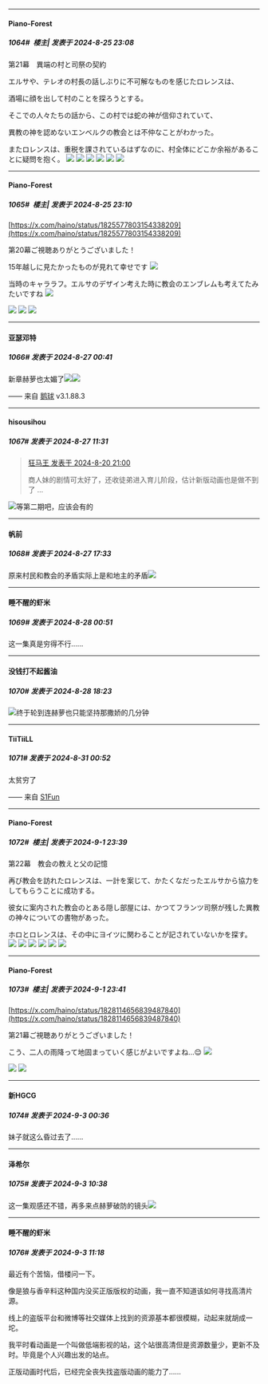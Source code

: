 ﻿
*****

####  Piano-Forest  
##### 1064#         楼主| 发表于 2024-8-25 23:08

第21幕　異端の村と司祭の契約

エルサや、テレオの村長の話しぶりに不可解なものを感じたロレンスは、

酒場に顔を出して村のことを探ろうとする。

そこでの人々たちの話から、この村では蛇の神が信仰されていて、

異教の神を認めないエンベルクの教会とは不仲なことがわかった。

またロレンスは、重税を課されているはずなのに、村全体にどこか余裕があることに疑問を抱く。
<img src="https://p.sda1.dev/19/f62d7d2d8104a381cf2e9bd8f90015d1/5c9bad69454c1c6a4767c438e41a05f9-2.jpg" referrerpolicy="no-referrer">
<img src="https://p.sda1.dev/19/58caae12bde490a1f0e86654e17bdc5b/cd489c13c94f493d499dd5f5649c3675-2.jpg" referrerpolicy="no-referrer">
<img src="https://p.sda1.dev/19/7e81623c9e58d6f9790a20f9b82744c8/7f8aa4183bd3788ef49109b0a4a430ef-2.jpg" referrerpolicy="no-referrer">
<img src="https://p.sda1.dev/19/f21029436587dfc0826c23c988bd824d/4b8641ba44675a441c29264597bc7752-2.jpg" referrerpolicy="no-referrer">
<img src="https://p.sda1.dev/19/d203ee600e4b11d48ed3709ee565f7d1/7bcddca312574973e63ee9e0fea03578-2.jpg" referrerpolicy="no-referrer">
<img src="https://p.sda1.dev/19/f55cd00fe07c6d265c7537d4566aa95c/3ae0429861d96b4e8b06459768ca7c64-2.jpg" referrerpolicy="no-referrer">

*****

####  Piano-Forest  
##### 1065#         楼主| 发表于 2024-8-25 23:10

[https://x.com/haino/status/1825577803154338209](https://x.com/haino/status/1825577803154338209)

第20幕ご視聴ありがとうございました！

15年越しに見たかったものが見れて幸せです
<img src="https://p.sda1.dev/19/714c652e8bef746fda69d00fd188a469/20240825_230844.jpg" referrerpolicy="no-referrer">

当時のキャララフ。エルサのデザイン考えた時に教会のエンブレムも考えてたみたいですね
<img src="https://p.sda1.dev/19/a11e8769260c571bee913ccae827ec72/20240825_230847.jpg" referrerpolicy="no-referrer">

<img src="https://p.sda1.dev/19/069f212ded4f29f3b4c6dc0b1b8c019c/20240825_230918.jpg" referrerpolicy="no-referrer">
<img src="https://p.sda1.dev/19/03236d4e57aeaf51dd1ba357cc7a91d1/20240825_230915.jpg" referrerpolicy="no-referrer">
<img src="https://p.sda1.dev/19/21ace939d0155c0aee7cb9aed1e95ea1/20240825_230917.jpg" referrerpolicy="no-referrer">


*****

####  亚瑟邓特  
##### 1066#       发表于 2024-8-27 00:41

新章赫萝也太媚了<img src="https://static.saraba1st.com/image/smiley/face2017/081.png" referrerpolicy="no-referrer"><img src="https://p.sda1.dev/19/d9c3c7268fd799847a89409d514c3b5c/image.jpg" referrerpolicy="no-referrer">

—— 来自 [鹅球](https://www.pgyer.com/GcUxKd4w) v3.1.88.3


*****

####  hisousihou  
##### 1067#       发表于 2024-8-27 11:31

<blockquote><a href="httphttps://bbs.saraba1st.com/2b/forum.php?mod=redirect&amp;goto=findpost&amp;pid=65959950&amp;ptid=2054563" target="_blank">狂马王 发表于 2024-8-20 21:00</a>

商人妹的剧情可太好了，还收徒弟进入育儿阶段，估计新版动画也是做不到了 ...</blockquote>
<img src="https://static.saraba1st.com/image/smiley/face2017/009.gif" referrerpolicy="no-referrer">等第二期吧，应该会有的


*****

####  帆前  
##### 1068#       发表于 2024-8-27 17:33

原来村民和教会的矛盾实际上是和地主的矛盾<img src="https://static.saraba1st.com/image/smiley/face2017/067.png" referrerpolicy="no-referrer">


*****

####  睡不醒的虾米  
##### 1069#       发表于 2024-8-28 00:51

这一集真是穷得不行……


*****

####  没钱打不起酱油  
##### 1070#       发表于 2024-8-28 18:23

<img src="https://static.saraba1st.com/image/smiley/face2017/049.png" referrerpolicy="no-referrer">终于轮到连赫萝也只能坚持那撒娇的几分钟


*****

####  TiiTiiLL  
##### 1071#       发表于 2024-8-31 00:52

太贫穷了

—— 来自 [S1Fun](https://s1fun.koalcat.com)


*****

####  Piano-Forest  
##### 1072#         楼主| 发表于 2024-9-1 23:39

第22幕　教会の教えと父の記憶

再び教会を訪れたロレンスは、一計を案じて、かたくなだったエルサから協力をしてもらうことに成功する。

彼女に案内された教会のとある隠し部屋には、かつてフランツ司祭が残した異教の神々についての書物があった。

ホロとロレンスは、その中にヨイツに関わることが記されていないかを探す。
<img src="https://p.sda1.dev/19/33e0b5c2af68a60d7f0f9c313bd18dec/1-19.jpg" referrerpolicy="no-referrer">
<img src="https://p.sda1.dev/19/08c81267e47eaf251261dcda02a42b93/2-19 _1_.jpg" referrerpolicy="no-referrer">
<img src="https://p.sda1.dev/19/57f4452cdd0da390d73f1f19add6693f/3-19 _1_.jpg" referrerpolicy="no-referrer">
<img src="https://p.sda1.dev/19/0b0318a33c1459088e599f269dbc798e/4-19 _2_.jpg" referrerpolicy="no-referrer">
<img src="https://p.sda1.dev/19/bb3d4cf68446d4d86357954fcd8a0fff/5-16.jpg" referrerpolicy="no-referrer">
<img src="https://p.sda1.dev/19/b4ae24b9f56b47eae85f41d20e2de7a0/6-12.jpg" referrerpolicy="no-referrer">

*****

####  Piano-Forest  
##### 1073#         楼主| 发表于 2024-9-1 23:41

[https://x.com/haino/status/1828114656839487840](https://x.com/haino/status/1828114656839487840)

第21幕ご視聴ありがとうございました！

こう、二人の雨降って地固まっていく感じがよいですよね…😌
<img src="https://p.sda1.dev/19/a4723b1eac00556a48425376a96eb5c4/20240901_233929.jpg" referrerpolicy="no-referrer">

<img src="https://p.sda1.dev/19/a3eb65086186fecf3de8a2496003297a/20240901_233955.jpg" referrerpolicy="no-referrer">
<img src="https://p.sda1.dev/19/20d44a78606146b0f27f877761e13dd5/20240901_233958.jpg" referrerpolicy="no-referrer">


*****

####  新HGCG  
##### 1074#       发表于 2024-9-3 00:36

妹子就这么昏过去了……


*****

####  泽希尔  
##### 1075#       发表于 2024-9-3 10:38

这一集观感还不错，再多来点赫萝破防的镜头<img src="https://static.saraba1st.com/image/smiley/face2017/034.png" referrerpolicy="no-referrer">


*****

####  睡不醒的虾米  
##### 1076#       发表于 2024-9-3 11:18

最近有个苦恼，借楼问一下。

像是狼与香辛料这种国内没买正版版权的动画，我一直不知道该如何寻找高清片源。

线上的盗版平台和微博等社交媒体上找到的资源基本都很模糊，动起来就胡成一坨。

我平时看动画是一个叫做低端影视的站，这个站很高清但是资源数量少，更新不及时。毕竟是个人兴趣出发的站点。

正版动画时代后，已经完全丧失找盗版动画的能力了……

